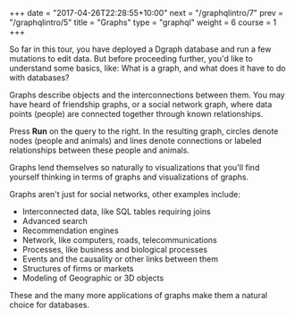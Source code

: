 +++
date = "2017-04-26T22:28:55+10:00"
next = "/graphqlintro/7"
prev = "/graphqlintro/5"
title = "Graphs"
type = "graphql"
weight = 6
course = 1
+++

So far in this tour, you have deployed a Dgraph database and run a few mutations
to edit data. But before proceeding further, you'd like to understand some
basics, like: What is a graph, and what does it have to do with databases?

Graphs describe objects and the interconnections between them. You may have
heard of friendship graphs, or a social network graph, where data points
(people) are connected together through known relationships.

Press **Run** on the query to the right. In the resulting graph, circles denote
nodes (people and animals) and lines denote connections or labeled relationships
between these people and animals.

Graphs lend themselves so naturally to visualizations that you'll find yourself
thinking in terms of graphs and visualizations of graphs.

Graphs aren't just for social networks, other examples include:

- Interconnected data, like SQL tables requiring joins
- Advanced search
- Recommendation engines
- Network, like computers, roads, telecommunications
- Processes, like business and biological processes
- Events and the causality or other links between them
- Structures of firms or markets
- Modeling of Geographic or 3D objects

These and the many more applications of graphs make them a natural choice for
databases.
